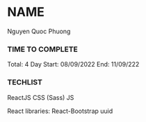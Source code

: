 # NAME

Nguyen Quoc Phuong
### TIME TO COMPLETE
Total: 4 Day
Start: 08/09/2022
End: 11/09/222

### TECHLIST

ReactJS
CSS (Sass)
JS

React libraries:
React-Bootstrap
uuid
